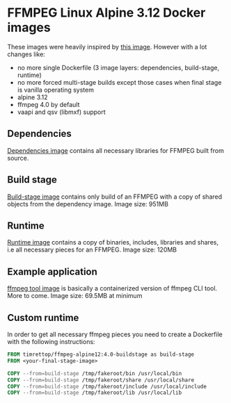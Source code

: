 # FFMPEG Linux Alpine 3.12 Docker images

These images were heavily inspired by [this image](https://hub.docker.com/r/jrottenberg/ffmpeg/).
However with a lot changes like:

 - no more single Dockerfile (3 image layers: dependencies, build-stage, runtime)
 - no more forced multi-stage builds except those cases when final stage is vanilla operating system
 - alpine 3.12
 - ffmpeg 4.0 by default
 - vaapi and qsv (libmxf) support

## Dependencies

[Dependencies image](dependencies) contains all necessary libraries for FFMPEG built from source.

## Build stage

[Build-stage image](build-stage) contains only build of an FFMPEG with a copy of shared objects from the dependency image.
Image size: 951MB

## Runtime

[Runtime image](runtime) contains a copy of binaries, includes, libraries and shares, i.e all necessary pieces for an FFMPEG.
Image size: 120MB

## Example application

[ffmpeg tool image](example/ffmpeg-cli) is basically a containerized version of ffmpeg CLI tool. More to come.
Image size: 69.5MB at minimum

## Custom runtime

In order to get all necessary ffmpeg pieces you need to create a Dockerfile with the following instructions:
```dockerfile
FROM timrettop/ffmpeg-alpine12:4.0-buildstage as build-stage
FROM <your-final-stage-image>

COPY --from=build-stage /tmp/fakeroot/bin /usr/local/bin
COPY --from=build-stage /tmp/fakeroot/share /usr/local/share
COPY --from=build-stage /tmp/fakeroot/include /usr/local/include
COPY --from=build-stage /tmp/fakeroot/lib /usr/local/lib
```
